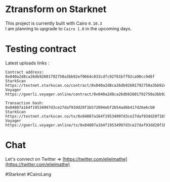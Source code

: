 # Ztransform on Starknet

This project is currently built with Cairo `0.10.3`   
I am planning to upgrade to `Cairo 1.0` in the upcoming days.

# Testing contract  

Latest uploads links : 

```
Contract address: 0x040a2d8ca26db92601792750a3bb92ef0664c033cdfc92f01bff92ca90cc9d6f
StarkScan https://testnet.starkscan.co/contract/0x040a2d8ca26db92601792750a3bb92ef0664c033cdfc92f01bff92ca90cc9d6f
Voyager   https://goerli.voyager.online/contract/0x040a2d8ca26db92601792750a3bb92ef0664c033cdfc92f01bff92ca90cc9d6f

Transaction hash: 0x04807a164f19534997d3ce27daf93dd20f1b572094ebf2654ad6b417d26e6cb0
StarkScan https://testnet.starkscan.co/tx/0x04807a164f19534997d3ce27daf93dd20f1b572094ebf2654ad6b417d26e6cb0
Voyager   https://goerli.voyager.online/tx/0x04807a164f19534997d3ce27daf93dd20f1b572094ebf2654ad6b417d26e6cb
```

# Chat 

Let's connect on Twitter =>  [https://twitter.com/elielmathe](https://twitter.com/elielmathe)

#Starknet #CairoLang 